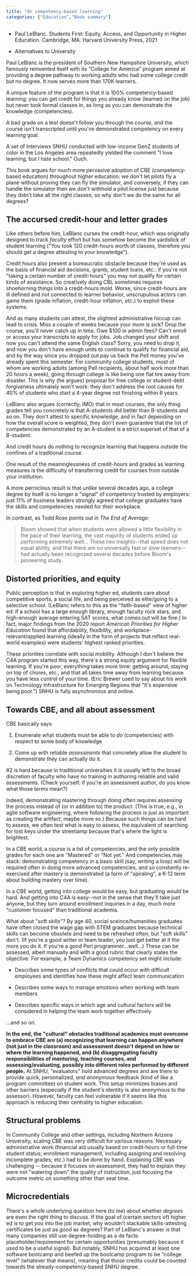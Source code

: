 ```yaml
---
title: "On competency-based learning"
categories: ["Education","Book summary"]
---
```


* Paul LeBlanc. Students First: Equity, Access, and Opportunity in
Higher Education.  Cambridge, MA: Harvard University Press, 2021

* Alternatives to University

Paul LeBlanc is the president of Southern New Hampshire University,
which famously reinvented itself with its "College for America"
program aimed at providing a degree pathway to working adults who had
some college credit but no degree.  It now serves more than 170K learners.

A unique feature of the program is that it is 100% competency-based
learning: you can get credit for things you already know (learned on
the job) but never took formal classes in, as long as you can
demonstrate the knowledge (competencies).

A bad grade on a test doesn't follow you through the course, and the
course isn't transcripted until you've demonstrated competency on
every learning goal.

A set of interviews SNHU conducted with low-income GenZ students of
color in the Los Angeles area repeatedly yielded the comment "I love
learning, but I hate school."  Ouch.

This book argues for much more pervasive adoption of CBE
(competency-based education) throughout
higher education: we don't let pilots fly a plane without proving they
can fly the simulator, and conversely, if they can handle the
simulator then we don't withhold a pilot license just because they
didn't take all the right classes, so why don't we do the same for all
degrees?

## The accursed credit-hour and letter grades

Like others before him, LeBlanc curses the credit-hour, which was
originally designed to track _faculty_ effort but has somehow become
the yardstick of student learning ("You took 120 credit-hours worth of
classes, therefore you should get a degree attesting to your
knowledge").  

Credit hours also present a bureaucratic obstacle because they're used
as the basis of financial aid decisions, grants, student loans, etc.:
if you're not "taking a certain number of credit-hours" you may not
qualify for certain kinds of assistance.  So creatively doing CBL
sometimes requires shoehorning things into a credit-hours mold.
Worse, since credit-hours are ill defined and not connected to
learner behavior, unscrupulous actors can game them (grade inflation,
credit-hour inflation, etc.) to exploit these systems.

And as many students can attest, the slightest administrative hiccup
can lead to crisis.  Miss a couple of weeks because your mom is sick?
Drop the course, you'll never catch up in time.   Owe $100 in admin
fees?  Can't enroll or access your transcripts 
to apply for jobs.  Job changed your shift and now you can't attend
the same English class?  Sorry, you need to drop it, and now you
don't have enough units to continue to qualify for financial aid, and
by the way since you dropped out pay us back the Pell money you've
already spent this semester.  For community college students, most of
whom are working adults (among Pell recipients, about half work more
than 20 hours a week), going through college is like being one flat
tire away from disaster.  This is why (he argues) proposal for free
college or student-debt forgiveness ultimately won't work: they don't
address the root causes for 40% of students who start a 4-year degree
not finishing within 6 years.

LeBlanc also argues (correctly, IMO) that in most courses, the
only thing grades tell you concretely is that A-students did better
than B-students and so on.  They don't attest to specific knowledge,
and in fact depending on how the overall score is weighted, they don't
even guarantee that the list of competencies demonstrated by an
A-student is a strict superset of that of a B-student.

And credit hours do nothing to recognize learning that happens outside
the confines of a traditional course.

One result of the meaninglessness of credit-hours and grades as
learning measures is the difficulty of transferring credit for courses
from outside your institution.  

A more pernicious result is that unlike several decades ago, a
college degree by itself is no longer a "signal" of competency trusted by
employers: just 11% of business leaders strongly agreed that college
graduates have the skills and competencies needed for their workplace.

In contrast, as Todd Rose points out in _The End of Average_:

<blockquote>
Bloom showed that when students were allowed a little flexibility in
the pace of their learning, the vast majority of students ended up
performing extremely well... These two insights--that speed does not equal
ability, and that there are no universally fast or slow learners--had
actually been recognized several decades before Bloom's pioneering study.
</blockquote>

## Distorted priorities, and equity

Public perception is that in exploring higher ed, students care about
competitive sports, a social life, and being perceived as elite/going
to a selective school.  (LeBlanc refers to this as the "faith-based"
view of higher ed: if a school has a large enough library, enough
faculty rock stars, and high-enough average entering SAT scores, what
comes out will be fine.)
In fact, major findings from the 2020 report
_American Priorities for Higher Education_ found that affordability,
flexibility, and workplace-relevant/applied learning (ideally in the
form of projects that reflect real-world examples) were students'
highest ranked priorities.  

These priorities correlate with social mobility.
Although I don't believe the C4A program started this way, there's a
strong equity argument for flexible learning.  If you're poor,
everything takes more time: getting around, staying on top of chores,
etc., and that all takes time away from learning because you have less
control of your time.  (Eric Brewer used to say about his work on
Technology Infrastructure for Emerging Regions that "it's expensive
being poor.")  SNHU is fully asynchronous and online.

## Towards CBE, and all about assessment

CBE basically says:

1. Enumerate what students must be able to _do_ (competencies) with
respect to some body of knowledge

2. Come up with reliable _assessments_ that concretely allow the
student to demonstrate they can actually do it.

#2 is hard because in traditional universities it is usually left to
the broad discretion of faculty who have no training in authoring
reliable and valid assessments.  (Check yourself: if you're an
assessment author, do you know what those terms mean?)

Indeed, demonstrating mastering through doing often requires assessing
the process instead of (or in addition to) the product.  (This is
true, e.g., in agile software engineering, where following the process
is just as important as creating the artifact, maybe more so.)
Because such things can be hard to assess, we often test what is easy
to assess, the equivalent of searching for lost keys under the
streetlamp because that's where the light is brightest.

In a CBE world, a course is a list of competencies, and the only
possible grades for each one are "Mastered" or "Not yet."  And
competencies may stack: demonstrating competency in a basic skill
(say, writing a loop) will be required often in doing more advanced
competencies, and so constantly re-exercised after mastery is
demonstrated (a form of "spiraling", a K-12 term about building
mastery over time).

In a CBE world, getting into college would be easy, but graduating
would be hard.  And getting into C4A _is_ easy--not in the sense that
they'll take just anyone, but they turn around enrollment inquiries in
a day, much more "customer focused" than traditional academia.

What about "soft skills"?  By age 40, social sceince/humanities
graduates have often closed the wage gap with STEM graduates because
technical skills can become obsolete and need to be refreshed often,
but "soft skills" don't.  (If you're a good  writer or team leader,
you just get better at it the more you do it.  If you're a good
Perl programmer...well...)  These can be assessed, albeit manually and
with a good rubric that clearly states the objective.  For example, a
Team Dynamics competency set might include:

* Describes some types of conflicts that could occur with difficult
employees and identifies how these might affect team communication

* Describes some ways to manage emotions when working with team
members

* Describes specific ways in which age and cultural factors will be
considered in helping the team work together effectively

...and so on.

**In the end, the "cultural" obstacles traditional academics must
overcome to embrace CBE are (a) recognizing that learning can happen
anywhere (not just in the classroom) and assessment doesn't depend on
how or where the learning happened, and (b) disaggregating faculty
responsibilities of mentoring, teaching courses, and assessing/evaluating,
possibly into different roles performed by different people.**  At
SNHU, "evaluators" hold advanced degrees and are there to provide
quick, personalized, _and anonymous_ feedback (kind of like a program
committee) on student work.  This setup minimizes biases and other
barriers (especially if the student's identity is also anonymous to
the assessor).  However, faculty can feel vulnerable if it seems like
this approach is reducing their centrality to higher education.

## Structural problems

In Community College and other settings, including Northern Arizona
University, scaling CBE was very difficult for various reasons.
Necessary administrative work (financial aid usually based on
credit-hours or full-time student status; enrollment management,
including assigning and resolving incomplete grades; etc.) had to be
done by hand.  Explaining CBE was challenging -- because it focuses on
assessment, they had to explain they were not "watering down" the
quality of instruction, just focusing the outcome metric on something
other than seat time.

## Microcredentials

There's a whole underlying question here (to me) about whether
*degrees* are even the right thing to discuss.  If the goal of
(certain sectors of) higher ed is to get you into the job market, why
wouldn't stackable skills-attesting certificates be just as good as
degrees?  Part of LeBlanc's answer is that many companies still use
degree-holding as a de facto placeholder/requirement for certain
opportunities (presumably because it *used* to be a useful signal).
But notably, SNHU has acquired at least one software bootcamp and
beefed up the bootcamp program to be "college level" (whatever that means),
meaning that those credits could be counted towards the
already-competency-based SNHU degree.

